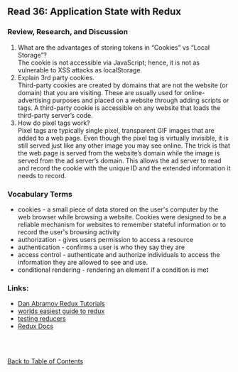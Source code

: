 ## Read 36: Application State with Redux

### Review, Research, and Discussion

1. What are the advantages of storing tokens in “Cookies” vs “Local Storage”?  
   The cookie is not accessible via JavaScript; hence, it is not as vulnerable to XSS attacks as localStorage.
2. Explain 3rd party cookies.  
   Third-party cookies are created by domains that are not the website (or domain) that you are visiting. These are usually used for online-advertising purposes and placed on a website through adding scripts or tags. A third-party cookie is accessible on any website that loads the third-party server’s code.
3. How do pixel tags work?  
   Pixel tags are typically single pixel, transparent GIF images that are added to a web page. Even though the pixel tag is virtually invisible, it is still served just like any other image you may see online. The trick is that the web page is served from the website’s domain while the image is served from the ad server’s domain. This allows the ad server to read and record the cookie with the unique ID and the extended information it needs to record.

### Vocabulary Terms

- cookies - a small piece of data stored on the user's computer by the web browser while browsing a website. Cookies were designed to be a reliable mechanism for websites to remember stateful information or to record the user's browsing activity
- authorization - gives users permission to access a resource
- authentication - confirms a user is who they say they are
- access control - authenticate and authorize individuals to access the information they are allowed to see and use.
- conditional rendering - rendering an element if a condition is met

### Links:

- [Dan Abramov Redux Tutorials](https://egghead.io/courses/getting-started-with-redux)
- [worlds easiest guide to redux](https://medium.freecodecamp.org/understanding-redux-the-worlds-easiest-guide-to-beginning-redux-c695f45546f6)
- [testing reducers](https://medium.com/@netxm/testing-redux-reducers-with-jest-6653abbfe3e1)
- [Redux Docs](https://redux.js.org/)

<br>
<br>

[Back to Table of Contents](README.md)
